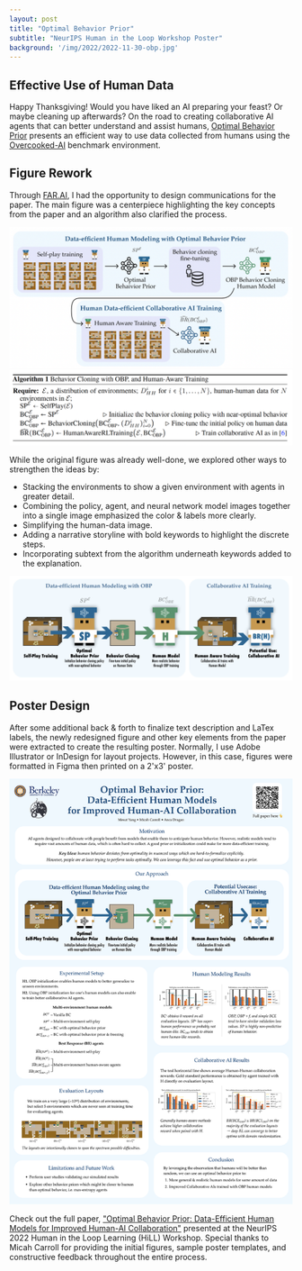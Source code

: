 ```yaml
---
layout: post
title: "Optimal Behavior Prior"
subtitle: "NeurIPS Human in the Loop Workshop Poster"
background: '/img/2022/2022-11-30-obp.jpg'
---
```


## Effective Use of Human Data

Happy Thanksgiving! Would you have liked an AI preparing your feast? Or maybe cleaning up afterwards? On the road to creating collaborative AI agents that can better understand and assist humans, [Optimal Behavior Prior](https://arxiv.org/abs/2211.01602) presents an efficient way to use data collected from humans using the [Overcooked-AI](https://github.com/HumanCompatibleAI/overcooked_ai) benchmark environment.

## Figure Rework

Through [FAR.AI](http://far.ai), I had the opportunity to design communications for the paper. The main figure was a centerpiece highlighting the key concepts from the paper and an algorithm also clarified the process.

<img src="/img/2022/2022-11-30-obp-1a.png" class="border-0" />

<img src="/img/2022/2022-11-30-obp-algorithm.png" class="border-0" />

While the original figure was already well-done, we explored other ways to strengthen the ideas by:

- Stacking the environments to show a given environment with agents in greater detail.
- Combining the policy, agent, and neural network model images together into a single image emphasized the color & labels more clearly.
- Simplifying the human-data image.
- Adding a narrative storyline with bold keywords to highlight the discrete steps.
- Incorporating subtext from the algorithm underneath keywords added to the explanation.

<img src="/img/2022/2022-11-30-obp-1b.png" class="border-0" />

## Poster Design

After some additional back & forth to finalize text description and LaTex labels, the newly redesigned figure and other key elements from the paper were extracted to create the resulting poster. Normally, I use Adobe Illustrator or InDesign for layout projects. However, in this case, figures were formatted in Figma then printed on a 2'x3' poster.

![NeurIPS Poster](/img/2022/2022-11-30-obp-poster.png)

Check out the full paper, ["Optimal Behavior Prior: Data-Efficient Human Models for Improved Human-AI Collaboration"](https://arxiv.org/abs/2211.01602) presented at the NeurIPS 2022 Human in the Loop Learning (HiLL) Workshop. Special thanks to Micah Carroll for providing the initial figures, sample poster templates, and constructive feedback throughout the entire process.
